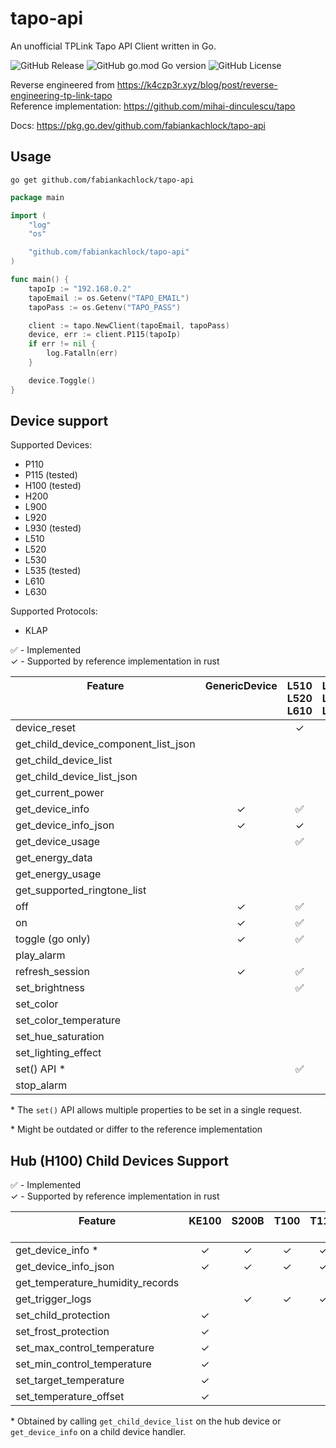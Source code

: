 # tapo-api

An unofficial TPLink Tapo API Client written in Go.

![GitHub Release](https://img.shields.io/github/v/release/fabiankachlock/tapo-api?style=for-the-badge)
![GitHub go.mod Go version](https://img.shields.io/github/go-mod/go-version/fabiankachlock/tapo-api?style=for-the-badge)
![GitHub License](https://img.shields.io/github/license/fabiankachlock/tapo-api?style=for-the-badge)

Reverse engineered from https://k4czp3r.xyz/blog/post/reverse-engineering-tp-link-tapo \
Reference implementation: https://github.com/mihai-dinculescu/tapo

Docs: https://pkg.go.dev/github.com/fabiankachlock/tapo-api

## Usage

```
go get github.com/fabiankachlock/tapo-api
```

```go
package main

import (
	"log"
	"os"

	"github.com/fabiankachlock/tapo-api"
)

func main() {
	tapoIp := "192.168.0.2"
	tapoEmail := os.Getenv("TAPO_EMAIL")
	tapoPass := os.Getenv("TAPO_PASS")

	client := tapo.NewClient(tapoEmail, tapoPass)
	device, err := client.P115(tapoIp)
	if err != nil {
		log.Fatalln(err)
	}

	device.Toggle()
}
```

## Device support

Supported Devices:
- P110
- P115 (tested)
- H100 (tested)
- H200
- L900
- L920
- L930 (tested)
- L510
- L520
- L530
- L535 (tested)
- L610
- L630

Supported Protocols:
- KLAP 

&#x2705; - Implemented \
&check; - Supported by reference implementation in rust


| Feature<br/><br/><br/>               | GenericDevice<br/><br/><br/> | L510<br/>L520<br/>L610 | L530<br/>L535<br/>L630<br/> | L900<br/><br/><br/> | L920<br/>L930<br/><br/> | P100<br/>P105<br/><br/> | P110<br/>P115<br/><br/> | P300<br/>P304<br/><br/> | H100<br/>H200<br/><br/> |
| ------------------------------------ | :--------------------------: | :--------------------: | :-------------------------: | :-----------------: | :---------------------: | :---------------------: | :---------------------: | :---------------------: | :---------------------: |
| device_reset                         |                              |        &check;         |           &check;           |       &check;       |         &check;         |         &check;         |         &check;         |                         |                         |
| get_child_device_component_list_json |                              |                        |                             |                     |                         |                         |                         |         &check;         |       &#x2705;\*        |
| get_child_device_list                |                              |                        |                             |                     |                         |                         |                         |         &check;         |        &#x2705;         |
| get_child_device_list_json           |                              |                        |                             |                     |                         |                         |                         |         &check;         |         &check;         |
| get_current_power                    |                              |                        |                             |                     |                         |                         |       &#x2705;\*        |                         |                         |
| get_device_info                      |           &check;            |        &#x2705;        |          &#x2705;           |      &#x2705;       |        &#x2705;         |         &check;         |        &#x2705;         |         &check;         |        &#x2705;         |
| get_device_info_json                 |           &check;            |        &check;         |           &check;           |       &check;       |         &check;         |         &check;         |         &check;         |         &check;         |         &check;         |
| get_device_usage                     |                              |        &#x2705;        |          &#x2705;           |      &#x2705;       |        &#x2705;         |         &check;         |       &#x2705;\*        |                         |                         |
| get_energy_data                      |                              |                        |                             |                     |                         |                         |         &check;         |                         |                         |
| get_energy_usage                     |                              |                        |                             |                     |                         |                         |       &#x2705;\*        |                         |                         |
| get_supported_ringtone_list          |                              |                        |                             |                     |                         |                         |                         |                         |       &#x2705;\*        |
| off                                  |           &check;            |        &#x2705;        |          &#x2705;           |      &#x2705;       |        &#x2705;         |         &check;         |        &#x2705;         |                         |                         |
| on                                   |           &check;            |        &#x2705;        |          &#x2705;           |      &#x2705;       |        &#x2705;         |         &check;         |        &#x2705;         |                         |                         |
| toggle (go only)                     |           &check;            |        &#x2705;        |          &#x2705;           |      &#x2705;       |        &#x2705;         |                         |        &#x2705;         |                         |                         |
| play_alarm                           |                              |                        |                             |                     |                         |                         |                         |                         |       &#x2705;\*        |
| refresh_session                      |           &check;            |        &#x2705;        |          &#x2705;           |      &#x2705;       |        &#x2705;         |         &check;         |        &#x2705;         |         &check;         |        &#x2705;         |
| set_brightness                       |                              |        &#x2705;        |          &#x2705;           |      &#x2705;       |        &#x2705;         |                         |                         |                         |                         |
| set_color                            |                              |                        |           &check;           |       &check;       |         &check;         |                         |                         |                         |                         |
| set_color_temperature                |                              |                        |          &#x2705;           |      &#x2705;       |        &#x2705;         |                         |                         |                         |                         |
| set_hue_saturation                   |                              |                        |          &#x2705;           |      &#x2705;       |        &#x2705;         |                         |                         |                         |                         |
| set_lighting_effect                  |                              |                        |                             |                     |         &check;         |                         |                         |                         |                         |
| set() API \*                         |                              |        &#x2705;        |          &#x2705;           |      &#x2705;       |        &#x2705;         |                         |                         |                         |                         |
| stop_alarm                           |                              |                        |                             |                     |                         |                         |                         |                         |       &#x2705;\*        |


\* The `set()` API allows multiple properties to be set in a single request.

\* Might be outdated or differ to the reference implementation

## Hub (H100) Child Devices Support

&#x2705; - Implemented \
&check; - Supported by reference implementation in rust

| Feature<br/><br/>                | KE100<br/><br/> | S200B<br/><br/> | T100<br/><br/> | T110<br/><br/> | T300<br/><br/> | T310<br/>T315 |
| -------------------------------- | :-------------: | :-------------: | :------------: | :------------: | :------------: | :-----------: |
| get_device_info \*               |     &check;     |     &check;     |    &check;     |    &check;     |    &#x2705;    |   &#x2705;    |
| get_device_info_json             |     &check;     |     &check;     |    &check;     |    &check;     |    &check;     |    &check;    |
| get_temperature_humidity_records |                 |                 |                |                |                |    &check;    |
| get_trigger_logs                 |                 |     &check;     |    &check;     |    &check;     |    &check;     |               |
| set_child_protection             |     &check;     |                 |                |                |                |               |
| set_frost_protection             |     &check;     |                 |                |                |                |               |
| set_max_control_temperature      |     &check;     |                 |                |                |                |               |
| set_min_control_temperature      |     &check;     |                 |                |                |                |               |
| set_target_temperature           |     &check;     |                 |                |                |                |               |
| set_temperature_offset           |     &check;     |                 |                |                |                |               |

\* Obtained by calling `get_child_device_list` on the hub device or `get_device_info` on a child device handler.

